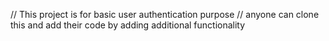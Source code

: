 // This project is for basic user authentication purpose
// anyone can clone this and add their code by adding additional functionality
